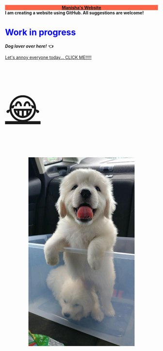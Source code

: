 
<head>
   <style>
      body{background-image: url(https://github.com/aryalm1/Website/blob/main/img-allo.jpeg?raw=true)}
   </style>
 </head>
 <head>
   <div style="text-align: center;background-color: tomato; " id="clock">
      <u><strong> Manisha's Website </u></strong>
   </div>
</head> 
<body>
   <b> I am creating a website using GitHub. All suggestions are welcome!</b>
   <h1 style="color:blue;"> Work in progress </h1>
   <p><i><strong> Dog lover over here! &#128072;</strong></i></p> 
   <a href="https://www.youtube.com/watch?v=1HygThMLzGs">Let's annoy everyone today... CLICK ME!!!!!<p style="font-size:100px"> &#128514;</p></a>
   <p align="center">
   <img src="https://github.com/aryalm1/Website/blob/main/img-allo.jpeg?raw=true" width="350" alt="Hoddu">
   </p>
</body>

